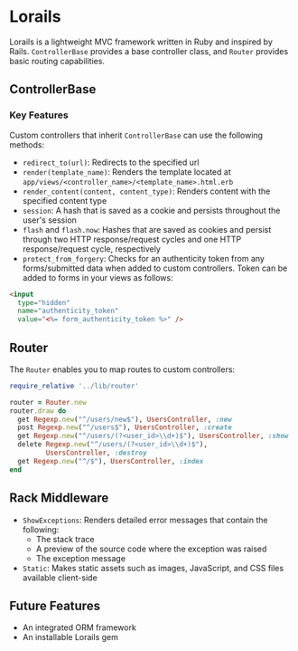 # Lorails

Lorails is a lightweight MVC framework written in Ruby and inspired by Rails. `ControllerBase` provides a base controller class, and `Router` provides basic routing capabilities.

## ControllerBase

### Key Features

Custom controllers that inherit `ControllerBase` can use the following methods:

- `redirect_to(url)`: Redirects to the specified url
-  `render(template_name)`: Renders the template located at `app/views/<controller_name>/<template_name>.html.erb`
- `render_content(content, content_type)`: Renders content with the specified content type
-  `session`: A hash that is saved as a cookie and persists throughout the user's session
- `flash` and  `flash.now`: Hashes that are saved as cookies and persist through two HTTP response/request cycles and one HTTP response/request cycle, respectively
- `protect_from_forgery`: Checks for an authenticity token from any forms/submitted data when added to custom controllers. Token can be added to forms in your views as follows:

```html
<input
  type="hidden"
  name="authenticity_token"
  value="<%= form_authenticity_token %>" />
```

## Router

The `Router` enables you to map routes to custom controllers:

```ruby
require_relative '../lib/router'

router = Router.new
router.draw do
  get Regexp.new("^/users/new$"), UsersController, :new
  post Regexp.new("^/users$"), UsersController, :create
  get Regexp.new("^/users/(?<user_id>\\d+)$"), UsersController, :show
  delete Regexp.new("^/users/(?<user_id>\\d+)$"),
         UsersController, :destroy
  get Regexp.new("^/$"), UsersController, :index
end
```

## Rack Middleware

- `ShowExceptions`: Renders detailed error messages that contain the following:
  - The stack trace
  - A preview of the source code where the exception was raised
  - The exception message
- `Static`: Makes static assets such as images, JavaScript, and CSS files available client-side

## Future Features

- An integrated ORM framework
- An installable Lorails gem
